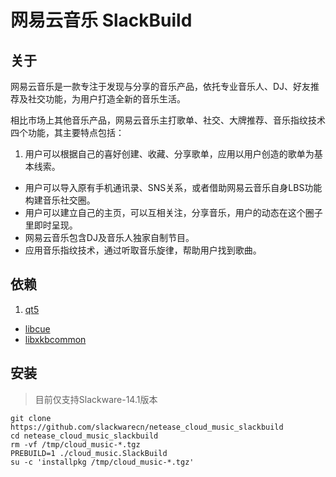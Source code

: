 # 网易云音乐 SlackBuild

## 关于

网易云音乐是一款专注于发现与分享的音乐产品，依托专业音乐人、DJ、好友推荐及社交功能，为用户打造全新的音乐生活。

相比市场上其他音乐产品，网易云音乐主打歌单、社交、大牌推荐、音乐指纹技术四个功能，其主要特点包括：

1. 用户可以根据自己的喜好创建、收藏、分享歌单，应用以用户创造的歌单为基本线索。
+ 用户可以导入原有手机通讯录、SNS关系，或者借助网易云音乐自身LBS功能构建音乐社交圈。
+ 用户可以建立自己的主页，可以互相关注，分享音乐，用户的动态在这个圈子里即时呈现。
+ 网易云音乐包含DJ及音乐人独家自制节目。
+ 应用音乐指纹技术，通过听取音乐旋律，帮助用户找到歌曲。

## 依赖

1. [qt5](https://slackbuilds.org/repository/14.1/libraries/qt5/)
+ [libcue](https://slackbuilds.org/repository/14.1/libraries/libcue/)
+ [libxkbcommon](https://slackbuilds.org/repository/14.2/libraries/libxkbcommon/)

## 安装

> 目前仅支持Slackware-14.1版本

```
git clone https://github.com/slackwarecn/netease_cloud_music_slackbuild
cd netease_cloud_music_slackbuild
rm -vf /tmp/cloud_music-*.tgz
PREBUILD=1 ./cloud_music.SlackBuild
su -c 'installpkg /tmp/cloud_music-*.tgz'
```

